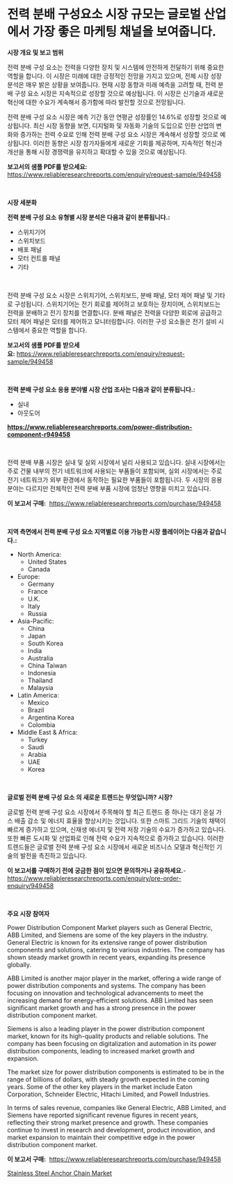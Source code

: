 <p><h1>전력 분배 구성요소 시장 규모는 글로벌 산업에서 가장 좋은 마케팅 채널을 보여줍니다.</h1></p><p><strong>시장 개요 및 보고 범위</strong></p>
<p><p>전력 분배 구성 요소는 전력을 다양한 장치 및 시스템에 안전하게 전달하기 위해 중요한 역할을 합니다. 이 시장은 미래에 대한 긍정적인 전망을 가지고 있으며, 전체 시장 성장 분석은 매우 밝은 상황을 보여줍니다. 현재 시장 동향과 미래 예측을 고려할 때, 전력 분배 구성 요소 시장은 지속적으로 성장할 것으로 예상됩니다. 이 시장은 신기술과 새로운 혁신에 대한 수요가 계속해서 증가함에 따라 발전할 것으로 전망됩니다. </p><p>전력 분배 구성 요소 시장은 예측 기간 동안 연평균 성장률인 14.6%로 성장할 것으로 예상됩니다. 최신 시장 동향을 보면, 디지털화 및 자동화 기술의 도입으로 인한 산업의 변화와 증가하는 전력 수요로 인해 전력 분배 구성 요소 시장은 계속해서 성장할 것으로 예상됩니다. 이러한 동향은 시장 참가자들에게 새로운 기회를 제공하며, 지속적인 혁신과 개선을 통해 시장 경쟁력을 유지하고 확대할 수 있을 것으로 예상됩니다.</p></p>
<p><strong>보고서의 샘플 PDF를 받으세요:</strong> <a href="https://www.reliableresearchreports.com/enquiry/request-sample/949458">https://www.reliableresearchreports.com/enquiry/request-sample/949458</a></p>
<p>&nbsp;</p>
<p><strong>시장 세분화</strong></p>
<p><strong>전력 분배 구성 요소 유형별 시장 분석은 다음과 같이 분류됩니다.:</strong></p>
<p><ul><li>스위치기어</li><li>스위치보드</li><li>배포 패널</li><li>모터 컨트롤 패널</li><li>기타</li></ul></p>
<p>&nbsp;</p>
<p><p>전력 분배 구성 요소 시장은 스위치기어, 스위치보드, 분배 패널, 모터 제어 패널 및 기타로 구성됩니다. 스위치기어는 전기 회로를 제어하고 보호하는 장치이며, 스위치보드는 전력을 분배하고 전기 장치를 연결합니다. 분배 패널은 전력을 다양한 회로에 공급하고 모터 제어 패널은 모터를 제어하고 모니터링합니다. 이러한 구성 요소들은 전기 설비 시스템에서 중요한 역할을 합니다.</p></p>
<p><strong>보고서의 샘플 PDF를 받으세요:</strong>&nbsp;<a href="https://www.reliableresearchreports.com/enquiry/request-sample/949458">https://www.reliableresearchreports.com/enquiry/request-sample/949458</a></p>
<p>&nbsp;</p>
<p><strong> 전력 분배 구성 요소 응용 분야별 시장 산업 조사는 다음과 같이 분류됩니다.:</strong></p>
<p><ul><li>실내</li><li>아웃도어</li></ul></p>
<p><strong><a href="https://www.reliableresearchreports.com/power-distribution-component-r949458">https://www.reliableresearchreports.com/power-distribution-component-r949458</a></strong></p>
<p>&nbsp;</p>
<p><p>전력 분배 부품 시장은 실내 및 실외 시장에서 널리 사용되고 있습니다. 실내 시장에서는 주로 건물 내부의 전기 네트워크에 사용되는 부품들이 포함되며, 실외 시장에서는 주로 전기 네트워크가 외부 환경에서 동작하는 필요한 부품들이 포함됩니다. 두 시장의 응용 분야는 다르지만 전체적인 전력 분배 부품 시장에 엄청난 영향을 미치고 있습니다.</p></p>
<p><strong>이 보고서 구매:</strong>&nbsp; <a href="https://www.reliableresearchreports.com/purchase/949458">https://www.reliableresearchreports.com/purchase/949458</a></p>
<p>&nbsp;</p>
<p><strong>지역 측면에서 전력 분배 구성 요소 지역별로 이용 가능한 시장 플레이어는 다음과 같습니다.:</strong></p>
<p><ul>
    <li>
        North America:
        <ul>
            <li>United States</li>
            <li>Canada</li>
        </ul>
    </li>
    <li>
        Europe:
        <ul>
            <li>Germany</li>
            <li>France</li>
            <li>U.K.</li>
            <li>Italy</li>
            <li>Russia</li>
        </ul>
    </li>
    <li>
        Asia-Pacific:
        <ul>
            <li>China</li>
            <li>Japan</li>
            <li>South Korea</li>
            <li>India</li>
            <li>Australia</li>
            <li>China Taiwan</li>
            <li>Indonesia</li>
            <li>Thailand</li>
            <li>Malaysia</li>
        </ul>
    </li>
    <li>
        Latin America:
        <ul>
            <li>Mexico</li>
            <li>Brazil</li>
            <li>Argentina Korea</li>
            <li>Colombia</li>
        </ul>
    </li>
    <li>
        Middle East & Africa:
        <ul>
            <li>Turkey</li>
            <li>Saudi</li>
            <li>Arabia</li>
            <li>UAE</li>
            <li>Korea</li>
        </ul>
    </li>
    </ul></p>
<p>&nbsp;</p>
<p><strong>글로벌 전력 분배 구성 요소 의 새로운 트렌드는 무엇입니까? 시장?</strong></p>
<p><p>글로벌 전력 분배 구성 요소 시장에서 주목해야 할 최근 트렌드 중 하나는 대기 온실 가스 배출 감소 및 에너지 효율을 향상시키는 것입니다. 또한 스마트 그리드 기술의 채택이 빠르게 증가하고 있으며, 신재생 에너지 및 전력 저장 기술의 수요가 증가하고 있습니다. 또한 빠른 도시화 및 산업화로 인해 전력 수요가 지속적으로 증가하고 있습니다. 이러한 트렌드들은 글로벌 전력 분배 구성 요소 시장에서 새로운 비즈니스 모델과 혁신적인 기술의 발전을 촉진하고 있습니다.</p></p>
<p><strong>이 보고서를 구매하기 전에 궁금한 점이 있으면 문의하거나 공유하세요.</strong>- <a href="https://www.reliableresearchreports.com/enquiry/pre-order-enquiry/949458">https://www.reliableresearchreports.com/enquiry/pre-order-enquiry/949458</a></p>
<p>&nbsp;</p>
<p><strong>주요 시장 참여자</strong></p>
<p><p>Power Distribution Component Market players such as General Electric, ABB Limited, and Siemens are some of the key players in the industry. General Electric is known for its extensive range of power distribution components and solutions, catering to various industries. The company has shown steady market growth in recent years, expanding its presence globally.</p><p>ABB Limited is another major player in the market, offering a wide range of power distribution components and systems. The company has been focusing on innovation and technological advancements to meet the increasing demand for energy-efficient solutions. ABB Limited has seen significant market growth and has a strong presence in the power distribution component market.</p><p>Siemens is also a leading player in the power distribution component market, known for its high-quality products and reliable solutions. The company has been focusing on digitalization and automation in its power distribution components, leading to increased market growth and expansion.</p><p>The market size for power distribution components is estimated to be in the range of billions of dollars, with steady growth expected in the coming years. Some of the other key players in the market include Eaton Corporation, Schneider Electric, Hitachi Limited, and Powell Industries.</p><p>In terms of sales revenue, companies like General Electric, ABB Limited, and Siemens have reported significant revenue figures in recent years, reflecting their strong market presence and growth. These companies continue to invest in research and development, product innovation, and market expansion to maintain their competitive edge in the power distribution component market.</p></p>
<p><strong>이 보고서 구매:</strong>&nbsp;&nbsp;<a href="https://www.reliableresearchreports.com/purchase/949458">https://www.reliableresearchreports.com/purchase/949458</a></p>
<p><p><a href="https://github.com/PeterParrish5/Market-Research-Report-List-4/blob/main/stainless-steel-anchor-chain-market.md">Stainless Steel Anchor Chain Market</a></p></p>